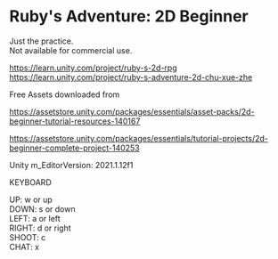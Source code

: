 # Ruby's Adventure: 2D Beginner
  
Just the practice.  
Not available for commercial use.  
  
https://learn.unity.com/project/ruby-s-2d-rpg  
https://learn.unity.com/project/ruby-s-adventure-2d-chu-xue-zhe  
  
Free Assets downloaded from  
  
https://assetstore.unity.com/packages/essentials/asset-packs/2d-beginner-tutorial-resources-140167  
  
https://assetstore.unity.com/packages/essentials/tutorial-projects/2d-beginner-complete-project-140253  
  
Unity m_EditorVersion:  2021.1.12f1  
  
KEYBOARD  
  
UP: w or up  
DOWN: s or down  
LEFT: a or left  
RIGHT: d or right  
SHOOT:  c  
CHAT:  x  
  
  